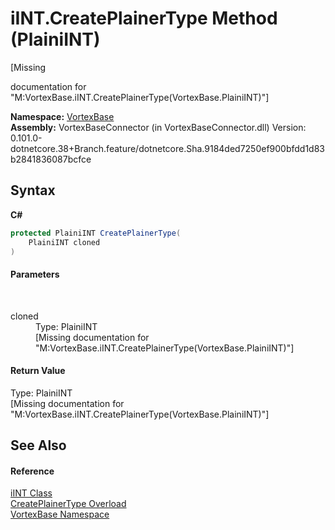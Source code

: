# iINT.CreatePlainerType Method (PlainiINT)
 

\[Missing <summary> documentation for "M:VortexBase.iINT.CreatePlainerType(VortexBase.PlainiINT)"\]

**Namespace:**&nbsp;<a href="N_VortexBase.md">VortexBase</a><br />**Assembly:**&nbsp;VortexBaseConnector (in VortexBaseConnector.dll) Version: 0.101.0-dotnetcore.38+Branch.feature/dotnetcore.Sha.9184ded7250ef900bfdd1d83b2841836087bcfce

## Syntax

**C#**<br />
``` C#
protected PlainiINT CreatePlainerType(
	PlainiINT cloned
)
```


#### Parameters
&nbsp;<dl><dt>cloned</dt><dd>Type: PlainiINT<br />\[Missing <param name="cloned"/> documentation for "M:VortexBase.iINT.CreatePlainerType(VortexBase.PlainiINT)"\]</dd></dl>

#### Return Value
Type: PlainiINT<br />\[Missing <returns> documentation for "M:VortexBase.iINT.CreatePlainerType(VortexBase.PlainiINT)"\]

## See Also


#### Reference
<a href="T_VortexBase_iINT.md">iINT Class</a><br /><a href="Overload_VortexBase_iINT_CreatePlainerType.md">CreatePlainerType Overload</a><br /><a href="N_VortexBase.md">VortexBase Namespace</a><br />